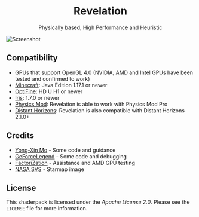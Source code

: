 <h1 align = "center"> Revelation </h1>
<p  align = "center"> Physically based, High Performance and Heuristic </p>

![Screenshot](https://github.com/user-attachments/assets/261a14fb-6740-409f-ba89-882e3b93833f)

## Compatibility
* GPUs that support OpenGL 4.0 (NVIDIA, AMD and Intel GPUs have been tested and confirmed to work)
* [Minecraft](https://www.minecraft.net/en-us/download): Java Edition 1.17.1 or newer
* [OptiFine](https://optifine.net/home): HD U H1 or newer
* [Iris](https://irisshaders.dev/download): 1.7.0 or newer
* [Physics Mod](https://www.patreon.com/Haubna?utm_source=campaign-search-results): Revelation is able to work with Physics Mod Pro
* [Distant Horizons](https://www.curseforge.com/minecraft/mc-mods/distant-horizons): Revelation is also compatible with Distant Horizons 2.1.0+

## Credits
* [Yong-Xin Mo](https://github.com/moyongxin) - Some code and guidance
* [GeForceLegend](https://github.com/GeForceLegend) - Some code and debugging
* [FactoriZation](https://github.com/FactoriZation000) - Assistance and AMD GPU testing
* [NASA SVS](https://svs.gsfc.nasa.gov/4856) - Starmap image

## License
This shaderpack is licensed under the *Apache License 2.0*.
Please see the `LICENSE` file for more information.
